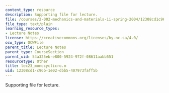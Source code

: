 ```yaml
---
content_type: resource
description: Supporting file for lecture.
file: /courses/2-002-mechanics-and-materials-ii-spring-2004/12308cd1c96b1e02dbb5407973faff5b_lec23_monocyclicro.m
file_type: text/plain
learning_resource_types:
- Lecture Notes
license: https://creativecommons.org/licenses/by-nc-sa/4.0/
ocw_type: OCWFile
parent_title: Lecture Notes
parent_type: CourseSection
parent_uid: 54a325eb-e800-5924-972f-08611aabb551
resourcetype: Other
title: lec23_monocyclicro.m
uid: 12308cd1-c96b-1e02-dbb5-407973faff5b
---
```

Supporting file for lecture.